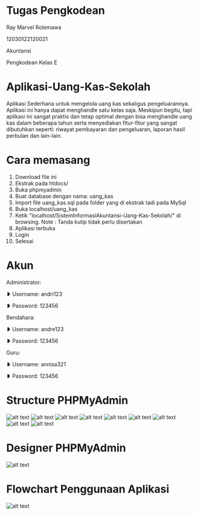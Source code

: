 # Tugas Pengkodean
Ray Marvel Rolemawa

12030122120021

Akuntansi

Pengkodean Kelas E

# Aplikasi-Uang-Kas-Sekolah
Aplikasi Sederhana untuk mengelola uang kas sekaligus pengeluarannya. 
Aplikasi ini hanya dapat menghandle satu kelas saja.
Meskipun begitu, tapi aplikasi ini sangat praktis dan tetap optimal dengan bisa menghandle uang kas dalam beberapa tahun serta menyediakan fitur-fitur yang sangat dibutuhkan seperti: riwayat pembayaran dan pengeluaran, laporan hasil perbulan dan lain-lain. 

# Cara memasang
1. Download file ini
2. Ekstrak pada htdocs/
3. Buka phpmyadmin
4. Buat database dengan nama: uang_kas
5. Import file uang_kas.sql pada folder yang di ekstrak tadi pada MySql
6. Buka localhost/uang_kas
7. Ketik "localhost/SistemInformasiAkuntansi-Uang-Kas-Sekolah/" di browsing. Note : Tanda kutip tidak perlu disertakan
8. Aplikasi terbuka
9. Login 
10. Selesai

# Akun

Administrator:

❥ Username: andri123

❥ Password: 123456


Bendahara:

❥ Username: andre123

❥ Password: 123456


Guru:

❥ Username: annisa321

❥ Password: 123456


# Structure PHPMyAdmin
![alt text](https://github.com/Ray-Marvel-Rolemawa/SistemInformasiAkuntansi-Uang-Kas-Sekolah/blob/main/Description/Database.png?raw=true)
![alt text](https://github.com/Ray-Marvel-Rolemawa/SistemInformasiAkuntansi-Uang-Kas-Sekolah/blob/main/Description/Bulan_pembayaran.png?raw=true)
![alt text](https://github.com/Ray-Marvel-Rolemawa/SistemInformasiAkuntansi-Uang-Kas-Sekolah/blob/main/Description/Jabatan.png?raw=true)
![alt text](https://github.com/Ray-Marvel-Rolemawa/SistemInformasiAkuntansi-Uang-Kas-Sekolah/blob/main/Description/Pengeluaran.png?raw=true)
![alt text](https://github.com/Ray-Marvel-Rolemawa/SistemInformasiAkuntansi-Uang-Kas-Sekolah/blob/main/Description/Riwayat.png?raw=true)
![alt text](https://github.com/Ray-Marvel-Rolemawa/SistemInformasiAkuntansi-Uang-Kas-Sekolah/blob/main/Description/Riwayat_pengeluaran.png?raw=true)
![alt text](https://github.com/Ray-Marvel-Rolemawa/SistemInformasiAkuntansi-Uang-Kas-Sekolah/blob/main/Description/Siswa.png?raw=true)
![alt text](https://github.com/Ray-Marvel-Rolemawa/SistemInformasiAkuntansi-Uang-Kas-Sekolah/blob/main/Description/Uang_kas.png?raw=true)
![alt text](https://github.com/Ray-Marvel-Rolemawa/SistemInformasiAkuntansi-Uang-Kas-Sekolah/blob/main/Description/User.png?raw=true)

# Designer PHPMyAdmin
![alt text](https://github.com/Ray-Marvel-Rolemawa/SistemInformasiAkuntansi-Uang-Kas-Sekolah/blob/main/Description/Designer.png?raw=true)


# Flowchart Penggunaan Aplikasi
![alt text](https://github.com/Ray-Marvel-Rolemawa/SistemInformasiAkuntansi-Uang-Kas-Sekolah/blob/main/Description/Flowchart_uang_kas.drawio.png?raw=true)
